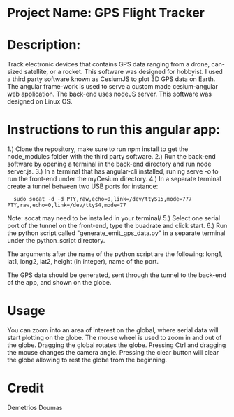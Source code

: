 # Project Name: GPS Flight Tracker

# Description:
Track electronic devices that contains GPS data ranging from a drone, can-sized satellite, or a rocket. This software was designed for hobbyist. I used a third party software known as CesiumJS to plot 3D GPS data on Earth. The angular frame-work is used to serve a custom made cesium-angular web application. The back-end uses nodeJS server. This software was designed on Linux OS.

# Instructions to run this angular app:
1.) Clone the repository, make sure to run npm install to get the node_modules folder with the third party software.
2.) Run the back-end software by opening a terminal in the back-end directory and run node server.js.
3.) In a terminal that has angular-cli installed, run ng serve -o to run the front-end under the myCesium directory.
4.) In a separate terminal create a tunnel between two USB ports for instance:
      
      sudo socat -d -d PTY,raw,echo=0,link=/dev/ttyS15,mode=777 PTY,raw,echo=0,link=/dev/ttyS4,mode=77

Note: socat may need to be installed in your terminal/
5.) Select one serial port of the tunnel on the front-end, type the buadrate and click start.
6.) Run the python script called "generate_emit_gps_data.py" in a separate terminal under the python_script directory.

The arguments after the name of the python script are the following: long1, lat1, long2, lat2, height (in integer), name of the port.

The GPS data should be generated, sent through  the tunnel to the back-end of the app, and shown on the globe.

# Usage
You can zoom into an area of interest on the global, where serial data will start plotting on the globe. The mouse wheel is used to zoom in and out of the globe. Dragging the global rotates the globe. 
Pressing Ctrl and dragging the mouse changes the camera angle. Pressing the clear button will clear the globe allowing to rest the globe from the beginning.

# Credit

Demetrios Doumas
